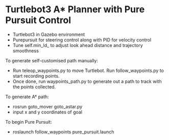# Turtlebot3 A* Planner with Pure Pursuit Control

- Turtlebot3 in Gazebo environment 
- Purepursuit for steering control along with PID for velocity control
- Tune self.min_ld_ to adjust look ahead distance and trajectory smoothness


To generate self-customised path manually:
- Run teleop_waypoints.py to move Turtlebot. Run follow_waypoints.py to start recording points.
- Once done, run waypoints_path.py to generate out a path to track with the points collected.

To generate A* path:
- rosrun goto_mover goto_astar.py
- input x and y coordinates of goal

To begin Pure Pursuit:
- roslaunch follow_waypoints pure_pursuit.launch
